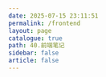 ```yaml
---
date: 2025-07-15 23:11:51
permalink: /frontend
layout: page
catalogue: true
path: 40.前端笔记
sidebar: false
article: false
---
```

